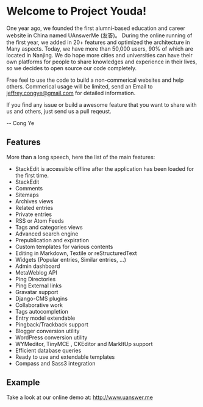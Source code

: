 Welcome to Project Youda!
===================
One year ago, we founded the first alumni-based education and career website in China named UAnswerMe (友答)。 
During the online running of the first year, we added in 20+ features and optimized the architecture in
Many aspects. Today, we have more than 50,000 users, 90% of which are located in Nanjing. We do hope more 
cities and universities can have their own platforms for people to share knowledges and experience in their lives,
so we decides to open source our code completely. 

Free feel to use the code to build a non-commerical websites and help others. Commerical usage will be limited, send 
an Email to jeffrey.congye@gmail.com for detailed information. 

If you find any issue or build a awesome feature that you want to share with us and others, just send us a pull reqeust.

-- Cong Ye

Features
----------
More than a long speech, here the list of the main features:
- StackEdit is accessible offline after the application has been loaded for the first time.
- StackEdit
- Comments
- Sitemaps
- Archives views
- Related entries
- Private entries
- RSS or Atom Feeds
- Tags and categories views
- Advanced search engine
- Prepublication and expiration
- Custom templates for various contents
- Editing in Markdown, Textile or reStructuredText
- Widgets (Popular entries, Similar entries, ...)
- Admin dashboard
- MetaWeblog API
- Ping Directories
- Ping External links
- Gravatar support
- Django-CMS plugins
- Collaborative work
- Tags autocompletion
- Entry model extendable
- Pingback/Trackback support
- Blogger conversion utility
- WordPress conversion utility
- WYMeditor, TinyMCE , CKEditor and MarkItUp support
- Efficient database queries
- Ready to use and extendable templates
- Compass and Sass3 integration

Example
----------
Take a look at our online demo at: http://www.uanswer.me
